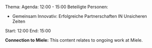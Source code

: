 # 
Thema: 
Agenda: 12:00 - 15:00
Beteiligte Personen:
- Gemeinsam Innovativ: Erfolgreiche Partnerschaften IN Unsicheren Zeiten

Start: 12:00
End: 15:00

**Connection to Miele:** This content relates to ongoing work at Miele.
